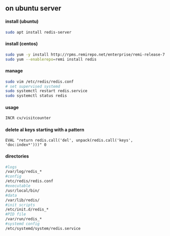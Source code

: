 
## on ubuntu server


#### install (ubuntu)
```bash
sudo apt install redis-server
```
#### install (centos)
```bash
sudo yum -y install http://rpms.remirepo.net/enterprise/remi-release-7.rpm
sudo yum --enablerepo=remi install redis
```

#### manage
```bash
sudo vim /etc/redis/redis.conf
# set supervised systemd
sudo systemctl restart redis.service
sudo systemctl status redis
```


#### usage
```bash
INCR cv/visitcounter
```

#### delete al keys starting with a pattern
``` redis
EVAL "return redis.call('del', unpack(redis.call('keys', 'doc:index*')))" 0
```

#### directories
```bash
#logs
/var/log/redis_*
#config
/etc/redis/redis.conf
#executable
/usr/local/bin/
#data
/var/lib/redis/
#init scripts
/etc/init.d/redis_*
#PID file
/var/run/redis_*
#systemd config
/etc/systemd/system/redis.service
```

